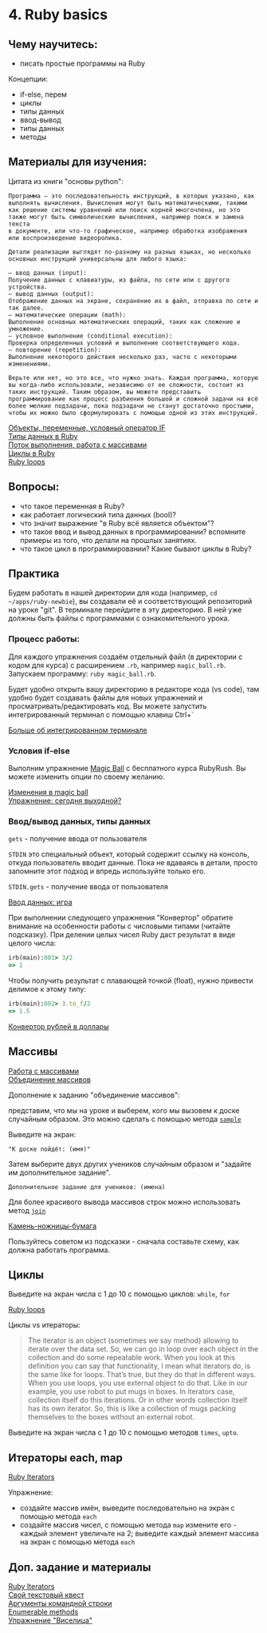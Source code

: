 # 4. Ruby basics

## Чему научитесь:
- писать простые программы на Ruby

Концепции:
- if-else, перем
- циклы
- типы данных
- ввод-вывод
- типы данных
- методы

## Материалы для изучения:

Цитата из книги "основы python":

```
Программа — это последовательность инструкций, в которых указано, как выполнять вычисления. Вычисления могут быть математическими, такими
как решение системы уравнений или поиск корней многочлена, но это также могут быть символические вычисления, например поиск и замена текста
в документе, или что-то графическое, например обработка изображения или воспроизведение видеоролика.

Детали реализации выглядят по-разному на разных языках, но несколько основных инструкций универсальны для любого языка:

— ввод данных (input):
Получение данных с клавиатуры, из файла, по сети или с другого устройства.
— вывод данных (output):
Отображение данных на экране, сохранение их в файл, отправка по сети и так далее.
— математические операции (math):
Выполнение основных математических операций, таких как сложение и умножение.
— условное выполнение (conditional execution):
Проверка определенных условий и выполнение соответствующего кода.
— повторение (repetition):
Выполнение некоторого действия несколько раз, часто с некоторыми изменениями.

Верьте или нет, но это все, что нужно знать. Каждая программа, которую вы когда-либо использовали, независимо от ее сложности, состоит из таких инструкций. Таким образом, вы можете представить программирование как процесс разбиения большой и сложной задачи на всё более мелкие подзадачи, пока подзадачи не станут достаточно простыми, чтобы их можно было сформулировать с помощью одной из этих инструкций.
```


[Объекты, переменные, условный оператор IF](https://rubyrush.ru/steps/if-variables)  
[Типы данных в Ruby](https://ru.wikibooks.org/wiki/Ruby/%D0%91%D0%B0%D0%B7%D0%BE%D0%B2%D1%8B%D0%B5_%D1%82%D0%B8%D0%BF%D1%8B_%D0%B4%D0%B0%D0%BD%D0%BD%D1%8B%D1%85)  
[Поток выполнения, работа с массивами](https://rubyrush.ru/steps/arrays-thread)  
[Циклы в Ruby](https://rubyrush.ru/steps/loops)  
[Ruby loops](https://www.theodinproject.com/lessons/ruby-loops)  

## Вопросы:

- что такое переменная в Ruby?  
- как работает логический типа данных (bool)?  
- что значит выражение "в Ruby всё является объектом"?  
- что такое ввод и вывод данных в программировании? вспомните примеры из того, что делали на прошлых занятиях.  
- что такое цикл в программировании? Какие бывают циклы в Ruby?  

## Практика

Будем работать в нашей директории для кода (например, `cd ~/apps/ruby-newbie`), вы создавали её и соответствующий репозиторий на уроке "git".
В терминале перейдите в эту директорию. В ней уже должны быть файлы с программами с ознакомительного урока.

### Процесс работы:

Для каждого упражнения создаём отдельный файл (в директории с кодом для курса) с расширением `.rb`, например `magic_ball.rb`. Запускаем программу: `ruby magic_ball.rb`.

Будет удобно открыть вашу директорию в редакторе кода (vs code), там удобно будет создавать файлы для новых упражнений и просматривать/редактировать код.
Вы можете запустить интегрированный терминал с помощью клавиш Ctrl+`

[Больше об интегрированном терминале](https://code.visualstudio.com/docs/terminal/basics)


### Условия if-else

Выполним упражнение [Magic Ball](https://rubyrush.ru/steps/magic-ball) с бесплатного курса RubyRush.
Вы можете изменить опции по своему желанию.

[Изменения в magic ball](https://rubyrush.ru/steps/magic-ball-01)  
[Упражнение: сегодня выходной?](https://rubyrush.ru/steps/if-variables-04)

### Ввод/вывод данных, типы данных

`gets` - получение ввода от пользователя

`STDIN` это специальный объект, который содержит ссылку на консоль, откуда пользователь вводит данные. Пока не вдаваясь в детали, просто запомните этот подход и впредь используйте только его.

`STDIN.gets` - получение ввода от пользователя

[Ввод данных: игра](https://rubyrush.ru/steps/gets-butovo)  

При выполнении следующего упражнения "Конвертор" обратите внимание на особенности работы с числовыми типами (читайте подсказку).
При делении целых чисел Ruby даст результат в виде целого числа:
```ruby
irb(main):001> 3/2
=> 1
```

Чтобы получить результат с плавающей точкой (float), нужно привести делимое к этому типу:

```ruby
irb(main):002> 3.to_f/2
=> 1.5
```

[Конвертор рублей в доллары](https://rubyrush.ru/steps/gets-butovo-02)

## Массивы

[Работа с массивами](https://rubyrush.ru/steps/arrays-thread)  
[Объединение массивов](https://rubyrush.ru/steps/arrays-thread-01)

Дополнение к заданию "объединение массивов":

представим, что мы на уроке и выберем, кого мы вызовем к доске случайным образом. Это можно сделать с помощью метода [`sample`](https://docs.ruby-lang.org/en/3.3/Array.html#method-i-sample)

Выведите на экран:
```
"К доске пойдёт: (имя)"
```
Затем выберите двух других учеников случайным образом и "задайте им дополнительное задание".
```
Дополнительное задание для учеников: (имена)
```
Для более красивого вывода массивов строк можно использовать метод [`join`](https://docs.ruby-lang.org/en/3.3/Array.html#method-i-join)

[Камень-ножницы-бумага](https://rubyrush.ru/steps/arrays-thread-04)

Пользуйтесь советом из подсказки - сначала составьте схему, как должна работать программа.

## Циклы

Выведите на экран числа с 1 до 10 с помощью циклов: `while`, `for`

[Ruby loops](https://www.theodinproject.com/lessons/ruby-loops)

Циклы vs итераторы:

> The iterator is an object (sometimes we say method) allowing to iterate over the data set. So, we can go in loop over each object in the collection and do some repeatable work. When you look at this definition you can say that functionality, I mean what iterators do, is the same like for loops. That’s true, but they do that in different ways. When you use loops, you use external object to do that. Like in our example, you use robot to put mugs in boxes. In iterators case, collection itself do this iterations. Or in other words collection itself has its own iterator. So, this is like a collection of mugs packing themselves to the boxes without an external robot.

Выведите на экран числа с 1 до 10 с помощью методов `times`, `upto`.

## Итераторы each, map

[Ruby Iterators](https://womanonrails.com/ruby-iterators)

Упражнение:
- создайте массив имён, выведите последовательно на экран с помощью метода `each`
- создайте массив чисел, с помощью метода `map` измените его - каждый элемент увеличьте на 2; выведите каждый элемент массива на экран с помощью метода `each`

## Доп. задание и материалы

[Ruby Iterators](https://womanonrails.com/ruby-iterators)  
[Свой текстовый квест](https://rubyrush.ru/steps/gets-butovo-04)  
[Аргументы командной строки](https://rubyrush.ru/steps/argv-test)  
[Enumerable methods](https://www.theodinproject.com/lessons/ruby-predicate-enumerable-methods)  
[Упражнение "Виселица"](https://rubyrush.ru/steps/viselitsa-v1)  
